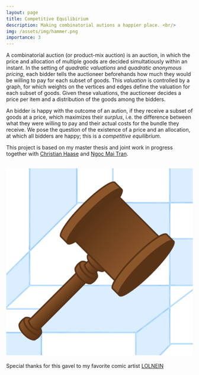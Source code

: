 ```yaml
---
layout: page
title: Competitive Equilibirium
description: Making combinatorial autions a happier place. <br/>
img: /assets/img/hammer.png
importance: 3
---
```


A combinatorial auction (or product-mix auction) is an auction, in which the price and allocation of multiple goods are decided simultatiously within an instant. In the setting of *quadratic valuations* and *quadratic anonymous pricing*, each bidder tells the auctioneer beforehands how much they would be willing to pay for each subset of goods. This *valuation* is controlled by a graph, for which weights on the vertices and edges define the valuation for each subset of goods. Given these valuations, the auctioneer decides a price per item and a distribution of the goods among the bidders.

 An bidder is happy with the outcome of an aution, if they receive a subset of goods at a price, which maximizes their *surplus*, i.e. the difference between what they were willing to pay and their actual costs for the bundle they receive. We pose the question of the existence of a price and an allocation, at which all bidders are happy; this is a *competitive equilibrium*. 

 This project is based on my master thesis and joint work in progress together with [Christian Haase](https://www.mi.fu-berlin.de/en/math/groups/ag-diskret-algebra-geom/members/Professoren/christian_haase.html) and [Ngoc Mai Tran](https://web.ma.utexas.edu/users/ntran/).


<div class="row justify-content-sm-center">
    <div class="col-sm-3 mt-3 mt-md-0">
        <img class="img-fluid rounded z-depth-1" src="" alt="" title=""/>
    </div>
    <div class="col-sm-5 mt-3 mt-md-0">
        <img class="img-fluid rounded z-depth-1" src="/assets/img/hammer.png" alt="" title="Making autions a happier place since 2007"/>
    </div>
    <div class="col-sm-3 mt-3 mt-md-0">
        <img class="img-fluid rounded z-depth-1" src="" alt="" title=""/>
    </div>
</div>

<div class="caption">
	Special thanks for this gavel to my favorite comic artist <a href="https://lolnein.com/">LOLNEIN</a> 
</div>